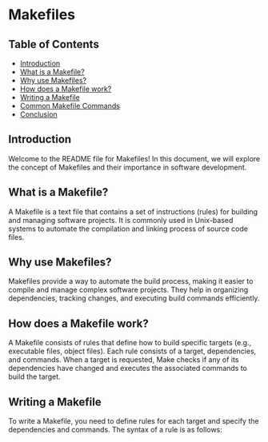 # Makefiles

## Table of Contents
- [Introduction](#introduction)
- [What is a Makefile?](#what-is-a-makefile)
- [Why use Makefiles?](#why-use-makefiles)
- [How does a Makefile work?](#how-does-a-makefile-work)
- [Writing a Makefile](#writing-a-makefile)
- [Common Makefile Commands](#common-makefile-commands)
- [Conclusion](#conclusion)

## Introduction
Welcome to the README file for Makefiles! In this document, we will explore the concept of Makefiles and their importance in software development.

## What is a Makefile?
A Makefile is a text file that contains a set of instructions (rules) for building and managing software projects. It is commonly used in Unix-based systems to automate the compilation and linking process of source code files.

## Why use Makefiles?
Makefiles provide a way to automate the build process, making it easier to compile and manage complex software projects. They help in organizing dependencies, tracking changes, and executing build commands efficiently.

## How does a Makefile work?
A Makefile consists of rules that define how to build specific targets (e.g., executable files, object files). Each rule consists of a target, dependencies, and commands. When a target is requested, Make checks if any of its dependencies have changed and executes the associated commands to build the target.

## Writing a Makefile
To write a Makefile, you need to define rules for each target and specify the dependencies and commands. The syntax of a rule is as follows:

```make

